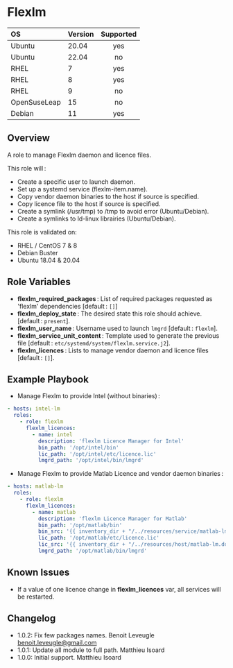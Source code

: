 # Flexlm

|      OS      | Version | Supported |
|:-------------|:--------|:---------:|
| Ubuntu       |   20.04 |    yes    |
| Ubuntu       |   22.04 |    no     |
| RHEL         |       7 |    yes    |
| RHEL         |       8 |    yes    |
| RHEL         |       9 |    no     |
| OpenSuseLeap |      15 |    no     |
| Debian       |      11 |    yes    |

## Overview

A role to manage Flexlm daemon and licence files.

This role will :
* Create a specific user to launch daemon.
* Set up a systemd service (flexlm-item.name).
* Copy vendor daemon binaries to the host if source is specified.
* Copy licence file to the host if source is specified.
* Create a symlink (/usr/tmp) to /tmp to avoid error (Ubuntu/Debian).
* Create a symlinks to ld-linux librairies (Ubuntu/Debian).

This role is validated on:
* RHEL / CentOS 7 & 8
* Debian Buster
* Ubuntu 18.04 & 20.04

## Role Variables

* **flexlm_required_packages** : List of required packages requested as 'flexlm' dependencies [default : `[]`]
* **flexlm_deploy_state** : The desired state this role should achieve. [default : `present`].
* **flexlm_user_name** : Username used to launch `lmgrd` [default : `flexlm`].
* **flexlm_service_unit_content** : Template used to generate the previous file [default : `etc/systemd/system/flexlm.service.j2`].
* **flexlm_licences** : Lists to manage vendor daemon and licence files [default : `[]`].

## Example Playbook

* Manage Flexlm to provide Intel (without binaries) :

``` yaml
- hosts: intel-lm
  roles:
    - role: flexlm
      flexlm_licences:
        - name: intel
          description: 'flexlm Licence Manager for Intel'
          bin_path: '/opt/intel/bin'
          lic_path: '/opt/intel/etc/licence.lic'
          lmgrd_path: '/opt/intel/bin/lmgrd'
```

* Manage Flexlm to provide Matlab Licence and vendor daemon binaries :

```yaml
- hosts: matlab-lm
  roles:
    - role: flexlm
      flexlm_licences:
        - name: matlab
          description: 'flexlm Licence Manager for Matlab'
          bin_path: '/opt/matlab/bin'
          bin_src: '{{ inventory_dir + "/../resources/service/matlab-lm/bin/" }}'
          lic_path: '/opt/matlab/etc/licence.lic'
          lic_src: '{{ inventory_dir + "/../resources/host/matlab-lm.domain/etc/licence.lic" }}'
          lmgrd_path: '/opt/matlab/bin/lmgrd'
```

## Known Issues

* If a value of one licence change in **flexlm_licences** var, all services will be restarted.

## Changelog

* 1.0.2: Fix few packages names. Benoit Leveugle <benoit.leveugle@gmail.com>
* 1.0.1: Update all module to full path. Matthieu Isoard
* 1.0.0: Initial support. Matthieu Isoard
